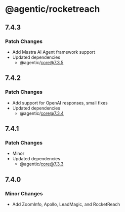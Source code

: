 # @agentic/rocketreach

## 7.4.3

### Patch Changes

- Add Mastra AI Agent framework support
- Updated dependencies
  - @agentic/core@7.3.5

## 7.4.2

### Patch Changes

- Add support for OpenAI responses, small fixes
- Updated dependencies
  - @agentic/core@7.3.4

## 7.4.1

### Patch Changes

- Minor
- Updated dependencies
  - @agentic/core@7.3.3

## 7.4.0

### Minor Changes

- Add ZoomInfo, Apollo, LeadMagic, and RocketReach
